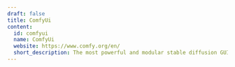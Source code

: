 ```yaml
---
draft: false
title: ComfyUi
content:
  id: comfyui
  name: ComfyUi
  website: https://www.comfy.org/en/
  short_description: The most powerful and modular stable diffusion GUI, API, and backend with a graph/nodes interface.
---
```

